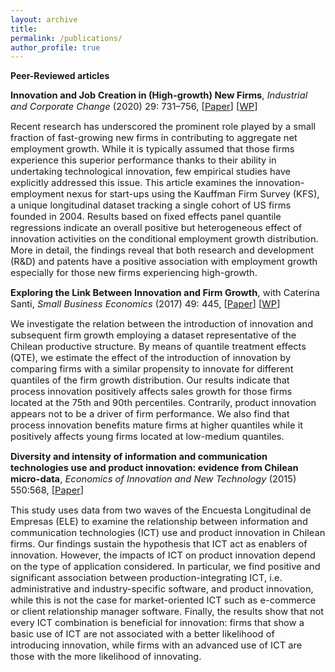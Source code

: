 ```yaml
---
layout: archive
title: 
permalink: /publications/
author_profile: true
---
```

**Peer-Reviewed articles**

<span style="font-size:11pt;">**Innovation and Job Creation in (High-growth) New Firms**, *Industrial and Corporate Change* (2020) 29: 731–756, [[Paper](https://academic.oup.com/icc/article-abstract/29/3/731/5643963?redirectedFrom=fulltext)] [[WP](http://www.lem.sssup.it/WPLem/files/2019-31.pdf)]</span>

<span style="font-size:11pt;">Recent research has underscored the prominent role played by a small fraction of fast-growing new firms in contributing to aggregate net employment growth. While it is typically assumed that those firms experience this superior performance thanks to their ability in undertaking technological innovation, few empirical studies have explicitly addressed this issue. This article examines the innovation-employment nexus for start-ups using the Kauffman Firm Survey (KFS), a unique longitudinal dataset tracking a single cohort of US firms founded in 2004. Results based on fixed effects panel quantile regressions indicate an overall positive but heterogeneous effect of innovation activities on the conditional employment growth distribution. More in detail, the findings reveal that both research and development (R&D) and patents have a positive association with employment growth especially for those new firms experiencing high-growth.</span>


<span style="font-size:11pt;">**Exploring the Link Between Innovation and Firm Growth**, with Caterina Santi, *Small Business Economics* (2017) 49: 445, [[Paper](https://link.springer.com/article/10.1007/s11187-016-9836-4)] [[WP](http://www.lem.sssup.it/WPLem/files/2016-09.pdf)]</span>

<span style="font-size:11pt;">We investigate the relation between the introduction of innovation and subsequent firm growth employing a dataset representative of the Chilean productive structure. By means of quantile treatment effects (QTE), we estimate the effect of the introduction of innovation by comparing firms with a similar propensity to innovate for different quantiles of the firm growth distribution. Our results indicate that process innovation positively affects sales growth for those firms located at the 75th and 90th percentiles. Contrarily, product innovation appears not to be a driver of firm performance. We also find that process innovation benefits mature firms at higher quantiles while it positively affects young firms located at low-medium quantiles.</span>

<span style="font-size:11pt;">**Diversity and intensity of information and communication technologies use and product innovation: evidence from Chilean micro-data**, *Economics of Innovation and New Technology* (2015) 550:568, [[Paper](https://www.tandfonline.com/doi/abs/10.1080/10438599.2014.946313)]</span>

<span style="font-size:11pt;">This study uses data from two waves of the Encuesta Longitudinal de Empresas (ELE) to examine the relationship between information and communication technologies (ICT) use and product innovation in Chilean firms. Our findings sustain the hypothesis that ICT act as enablers of innovation. However, the impacts of ICT on product innovation depend on the type of application considered. In particular, we find positive and significant association between production-integrating ICT, i.e. administrative and industry-specific software, and product innovation, while this is not the case for market-oriented ICT such as e-commerce or client relationship manager software. Finally, the results show that not every ICT combination is beneficial for innovation: firms that show a basic use of ICT are not associated with a better likelihood of introducing innovation, while firms with an advanced use of ICT are those with the more likelihood of innovating.</span>


